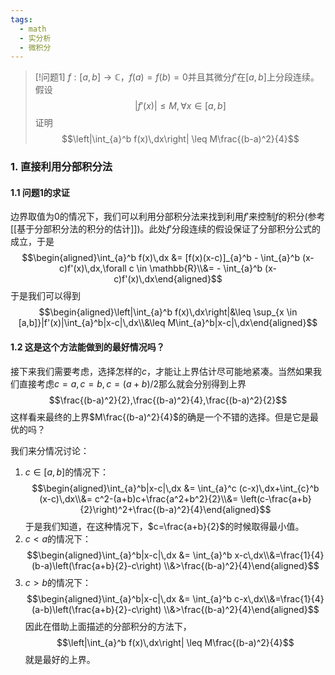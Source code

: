 ```yaml
---
tags:
  - math
  - 实分析
  - 微积分
---
```


> [!问题1]
> $f :[a,b]\to \mathbb{C}$，$f(a)=f(b)=0$并且其微分$f'$在$[a,b]$上分段连续。假设$$|f'(x)|\leq M,\forall x \in [a,b]$$证明$$\left|\int_{a}^b f(x)\,dx\right| \leq M\frac{(b-a)^2}{4}$$

### 1. 直接利用分部积分法

#### 1.1 问题1的求证

边界取值为0的情况下，我们可以利用分部积分法来找到利用$f'$来控制$f$的积分(参考[[基于分部积分法的积分的估计]])。此处$f'$分段连续的假设保证了分部积分公式的 成立，于是$$\begin{aligned}\int_{a}^b f(x)\,dx &= [f(x)(x-c)]_{a}^b - \int_{a}^b (x-c)f'(x)\,dx,\forall c \in \mathbb{R}\\&= - \int_{a}^b (x-c)f'(x)\,dx\end{aligned}$$于是我们可以得到$$\begin{aligned}\left|\int_{a}^b f(x)\,dx\right|&\leq \sup_{x \in [a,b]}|f'(x)|\int_{a}^b|x-c|\,dx\\&\leq  M\int_{a}^b|x-c|\,dx\end{aligned}$$
#### 1.2 这是这个方法能做到的最好情况吗？

接下来我们需要考虑，选择怎样的$c$，才能让上界估计尽可能地紧凑。当然如果我们直接考虑$c=a,c=b,c=(a+b)/2$那么就会分别得到上界$$\frac{(b-a)^2}{2},\frac{(b-a)^2}{4},\frac{(b-a)^2}{2}$$这样看来最终的上界$M\frac{(b-a)^2}{4}$的确是一个不错的选择。但是它是最优的吗？

我们来分情况讨论：
1. $c \in [a,b]$的情况下：$$\begin{aligned}\int_{a}^b|x-c|\,dx &= \int_{a}^c (c-x)\,dx+\int_{c}^b (x-c)\,dx\\&=  c^2-(a+b)c+\frac{a^2+b^2}{2}\\&= \left(c-\frac{a+b}{2}\right)^2+\frac{(b-a)^2}{4}\end{aligned}$$于是我们知道，在这种情况下，$c=\frac{a+b}{2}$的时候取得最小值。
2. $c<a$的情况下：$$\begin{aligned}\int_{a}^b|x-c|\,dx &= \int_{a}^b x-c\,dx\\&=\frac{1}{4}(b-a)\left(\frac{a+b}{2}-c\right) \\&>\frac{(b-a)^2}{4}\end{aligned}$$
3. $c>b$的情况下：$$\begin{aligned}\int_{a}^b|x-c|\,dx &= \int_{a}^b c-x\,dx\\&=\frac{1}{4}(a-b)\left(\frac{a+b}{2}-c\right) \\&>\frac{(b-a)^2}{4}\end{aligned}$$
因此在借助上面描述的分部积分的方法下，$$\left|\int_{a}^b f(x)\,dx\right| \leq M\frac{(b-a)^2}{4}$$就是最好的上界。
